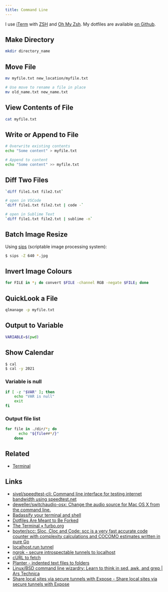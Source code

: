 ```yaml
---
title: Command Line
---
```


I use [iTerm](https://iterm2.com) with [ZSH](https://www.zsh.org) and [Oh My Zsh](https://ohmyz.sh). My dotfiles are available [on Github](https://github.com/rknightuk/dotfiles). 


## Make Directory

```bash
mkdir directory_name
```

## Move File

```bash
mv myfile.txt new_location/myfile.txt

# Use move to rename a file in place
mv old_name.txt new_name.txt
```

## View Contents of File

```bash
cat myfile.txt
```

## Write or Append to File

```bash
# Overwrite existing contents
echo "Some content" > myfile.txt

# Append to content
echo "Some content" >> myfile.txt
```

## Diff Two Files

```bash
`diff file1.txt file2.txt`

# open in VSCode
`diff file1.txt file2.txt | code -`

# open in Sublime Text
`diff file1.txt file2.txt | sublime -n`
```

## Batch Image Resize

Using [sips](https://ss64.com/osx/sips.html) (scriptable image processing system):

```bash
$ sips -Z 640 *.jpg
```

## Invert Image Colours

```bash
for FILE in *; do convert $FILE -channel RGB -negate $FILE; done
```

## QuickLook a File

```bash
qlmanage -p myfile.txt
```

## Output to Variable

```bash
VARIABLE=$(pwd)
```

## Show Calendar

```bash
$ cal
$ cal -y 2021
```

### Variable is null

```bash
if [ -z "$VAR" ]; then
    echo "VAR is null"
    exit
fi
```

### Output file list

```bash
for file in ./dir/*; do
      echo "${file##*/}"
    done

```

## Related

- [Terminal](/macos/terminal/)

## Links

- [sivel/speedtest-cli: Command line interface for testing internet bandwidth using speedtest.net](https://github.com/sivel/speedtest-cli)
- [deweller/switchaudio-osx: Change the audio source for Mac OS X from the command line.](https://github.com/deweller/switchaudio-osx)
- [Badassify your terminal and shell](https://jilles.me/badassify-your-terminal-and-shell/)
- [Dotfiles Are Meant to Be Forked](https://zachholman.com/2010/08/dotfiles-are-meant-to-be-forked/)
- [The Terminal • furbo.org](https://furbo.org/2014/09/03/the-terminal/)
- [boyter/scc: Sloc, Cloc and Code: scc is a very fast accurate code counter with complexity calculations and COCOMO estimates written in pure Go](https://github.com/boyter/scc)
- [localhost.run tunnel](http://localhost.run/)
- [ngrok - secure introspectable tunnels to localhost](https://ngrok.com/)
- [cURL to fetch](https://kigiri.github.io/fetch/)
- [Planter - indented text files to folders](https://brettterpstra.com/projects/planter/)
- [Linux/BSD command line wizardry: Learn to think in sed, awk, and grep | Ars Technica](https://arstechnica.com/gadgets/2021/08/linux-bsd-command-line-101-using-awk-sed-and-grep-in-the-terminal/)
- [Share local sites via secure tunnels with Expose - Share local sites via secure tunnels with Expose](https://expose.dev/)